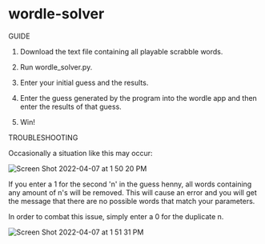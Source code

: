 # wordle-solver

GUIDE

1. Download the text file containing all playable scrabble words.

2. Run wordle_solver.py. 

3. Enter your initial guess and the results.

4. Enter the guess generated by the program into the wordle app and then enter the results of that guess.

5. Win!


TROUBLESHOOTING

Occasionally a situation like this may occur:


![Screen Shot 2022-04-07 at 1 50 20 PM](https://user-images.githubusercontent.com/102985671/162266355-383e4f69-0802-42fe-a988-fa4a3f0679fd.png)


If you enter a 1 for the second 'n' in the guess henny, all words containing any amount of n's will be removed. This will cause an error and you will get the message that there are no possible words that match your parameters.

In order to combat this issue, simply enter a 0 for the duplicate n.


![Screen Shot 2022-04-07 at 1 51 31 PM](https://user-images.githubusercontent.com/102985671/162266728-ed1e22b4-c7b2-4100-9d44-a06e50d9216a.png)

